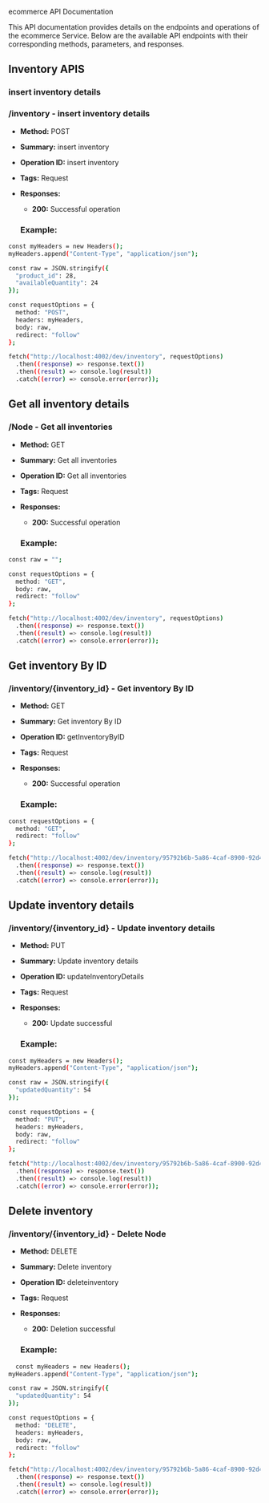 ecommerce API Documentation
 
This API documentation provides details on the endpoints and operations of the ecommerce Service. Below are the available API endpoints with their corresponding methods, parameters, and responses.
      
## Inventory APIS
 
### insert inventory details
 
### /inventory - insert inventory details
 
- **Method:** POST
- **Summary:** insert inventory
- **Operation ID:** insert inventory
- **Tags:** Request
- **Responses:**
  - **200:** Successful operation
 
  ### Example:
 
```bash
const myHeaders = new Headers();
myHeaders.append("Content-Type", "application/json");

const raw = JSON.stringify({
  "product_id": 28,
  "availableQuantity": 24
});

const requestOptions = {
  method: "POST",
  headers: myHeaders,
  body: raw,
  redirect: "follow"
};

fetch("http://localhost:4002/dev/inventory", requestOptions)
  .then((response) => response.text())
  .then((result) => console.log(result))
  .catch((error) => console.error(error));
  ```
 
## Get all inventory details
 
### /Node - Get all inventories
 
- **Method:** GET
- **Summary:** Get all inventories
- **Operation ID:** Get all inventories
- **Tags:** Request
- **Responses:**
  - **200:** Successful operation
 
  ### Example:
```bash
const raw = "";

const requestOptions = {
  method: "GET",
  body: raw,
  redirect: "follow"
};

fetch("http://localhost:4002/dev/inventory", requestOptions)
  .then((response) => response.text())
  .then((result) => console.log(result))
  .catch((error) => console.error(error));
  ```
 
 
## Get inventory By ID
 
### /inventory/{inventory_id} - Get inventory By ID
 
- **Method:** GET
- **Summary:** Get inventory By ID
- **Operation ID:** getInventoryByID
- **Tags:** Request
- **Responses:**
  - **200:** Successful operation

 
  ### Example:
```bash
const requestOptions = {
  method: "GET",
  redirect: "follow"
};

fetch("http://localhost:4002/dev/inventory/95792b6b-5a86-4caf-8900-92d46ce1062b", requestOptions)
  .then((response) => response.text())
  .then((result) => console.log(result))
  .catch((error) => console.error(error));
  ```
 
## Update inventory details
 
### /inventory/{inventory_id} - Update inventory details
 
- **Method:** PUT
- **Summary:** Update inventory details
- **Operation ID:** updateInventoryDetails
- **Tags:** Request
- **Responses:**
  - **200:** Update successful

 
  ### Example:
```bash
const myHeaders = new Headers();
myHeaders.append("Content-Type", "application/json");

const raw = JSON.stringify({
  "updatedQuantity": 54
});

const requestOptions = {
  method: "PUT",
  headers: myHeaders,
  body: raw,
  redirect: "follow"
};

fetch("http://localhost:4002/dev/inventory/95792b6b-5a86-4caf-8900-92d46ce1062b", requestOptions)
  .then((response) => response.text())
  .then((result) => console.log(result))
  .catch((error) => console.error(error));
   ```
 
 
## Delete inventory
 
### /inventory/{inventory_id} - Delete Node
 
- **Method:** DELETE
- **Summary:** Delete inventory
- **Operation ID:** deleteinventory
- **Tags:** Request
- **Responses:**
  - **200:** Deletion successful
 
 
   ### Example:
```bash
  const myHeaders = new Headers();
myHeaders.append("Content-Type", "application/json");

const raw = JSON.stringify({
  "updatedQuantity": 54
});

const requestOptions = {
  method: "DELETE",
  headers: myHeaders,
  body: raw,
  redirect: "follow"
};

fetch("http://localhost:4002/dev/inventory/95792b6b-5a86-4caf-8900-92d46ce1062b", requestOptions)
  .then((response) => response.text())
  .then((result) => console.log(result))
  .catch((error) => console.error(error));
  ```
